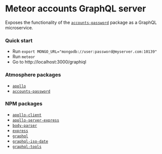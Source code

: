 # Meteor accounts GraphQL server

Exposes the functionality of the [`accounts-password`](http://docs.meteor.com/api/passwords.html) package as a GraphQL microservice. 

### Quick start

- Run `export MONGO_URL="mongodb://user:password@myserver.com:10139"`
- Run `meteor`
- Go to http://localhost:3000/graphiql

### Atmosphere packages

- [`apollo`](https://docs.meteor.com/packages/apollo.html)
- [`accounts-password`](http://docs.meteor.com/api/passwords.html)


### NPM packages

- [`apollo-client`](https://github.com/apollographql/apollo-client)
- [`apollo-server-express`](https://github.com/apollographql/apollo-server/tree/master/packages/apollo-server-express)
- [`body-parser`](https://github.com/expressjs/body-parser)
- [`express`](https://github.com/expressjs/express)
- [`graphql`](https://github.com/graphql/graphql-js)
- [`graphql-iso-date`](https://github.com/excitement-engineer/graphql-iso-date)
- [`graphql-tools`](https://github.com/apollographql/graphql-tools)
